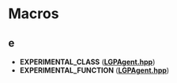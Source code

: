 
# Macros



## e

* **EXPERIMENTAL\_CLASS** ([**LGPAgent.hpp**](_l_g_p_agent_8hpp.md))
* **EXPERIMENTAL\_FUNCTION** ([**LGPAgent.hpp**](_l_g_p_agent_8hpp.md))




